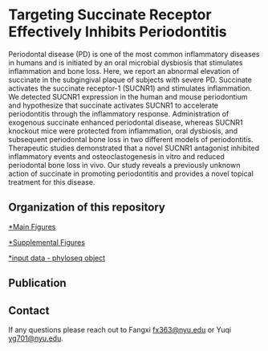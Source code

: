 # Targeting Succinate Receptor Effectively Inhibits Periodontitis
Periodontal disease (PD) is one of the most common inflammatory diseases in humans and is initiated by an oral microbial dysbiosis that stimulates inflammation and bone loss. Here, we report an abnormal elevation of succinate in the subgingival plaque of subjects with severe PD. Succinate activates the succinate receptor-1 (SUCNR1) and stimulates inflammation. We detected SUCNR1 expression in the human and mouse periodontium and hypothesize that succinate activates SUCNR1 to accelerate periodontitis through the inflammatory response. Administration of exogenous succinate enhanced periodontal disease, whereas SUCNR1 knockout mice were protected from inflammation, oral dysbiosis, and subsequent periodontal bone loss in two different models of periodontitis. Therapeutic studies demonstrated that a novel SUCNR1 antagonist inhibited inflammatory events and osteoclastogenesis in vitro and reduced periodontal bone loss in vivo. Our study reveals a previously unknown action of succinate in promoting periodontitis and provides a novel topical treatment for this disease.



## Organization of this repository
[*Main Figures](https://github.com/Fangxi-Xu/Succinate_Periodontitis/tree/main/Main)

[*Supplemental Figures](https://github.com/Fangxi-Xu/Succinate_Periodontitis/tree/main/Supplemental)

[*input data - phyloseq object](https://github.com/Fangxi-Xu/Succinate_Periodontitis/tree/main/Data)


## Publication


## Contact
If any questions please reach out to Fangxi fx363@nyu.edu or Yuqi yg701@nyu.edu.
